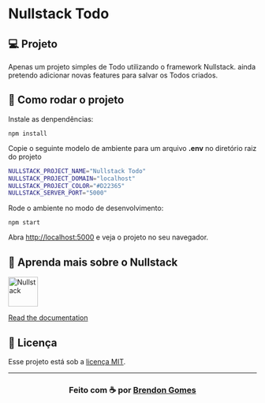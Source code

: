 # Nullstack Todo

## 💻 Projeto

Apenas um projeto simples de Todo utilizando o framework Nullstack.
ainda pretendo adicionar novas features para salvar os Todos criados.

## 🚀 Como rodar o projeto

Instale as denpendências:

`npm install`

Copie o seguinte modelo de ambiente para um arquivo **.env** no diretório raiz do projeto

```sh
NULLSTACK_PROJECT_NAME="Nullstack Todo"
NULLSTACK_PROJECT_DOMAIN="localhost"
NULLSTACK_PROJECT_COLOR="#D22365"
NULLSTACK_SERVER_PORT="5000"
```

Rode o ambiente no modo de desenvolvimento:

`npm start`

Abra [http://localhost:5000](http://localhost:5000) e veja o projeto no seu navegador. 

## 🧐 Aprenda mais sobre o Nullstack

<img src='https://raw.githubusercontent.com/nullstack/nullstack/master/nullstack.png' height='60' alt='Nullstack' />

[Read the documentation](https://nullstack.app/documentation)

## 📝 Licença

Esse projeto está sob a [licença MIT](https://opensource.org/licenses/MIT).

---

<h3 align="center">
    Feito com ☕ por <a href="https://github.com/Brendon3578"> Brendon Gomes</a>
</h3>
